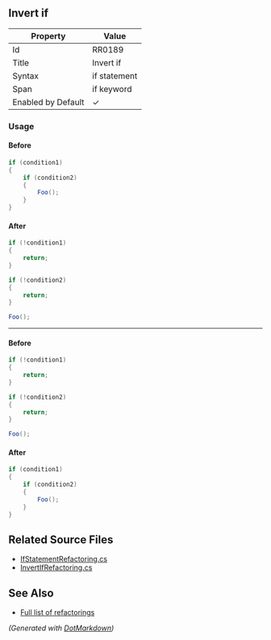 ## Invert if

| Property           | Value        |
| ------------------ | ------------ |
| Id                 | RR0189       |
| Title              | Invert if    |
| Syntax             | if statement |
| Span               | if keyword   |
| Enabled by Default | &#x2713;     |

### Usage

#### Before

```csharp
if (condition1)
{
    if (condition2)
    {
        Foo();
    }
}
```

#### After

```csharp
if (!condition1)
{
    return;
}

if (!condition2)
{
    return;
}

Foo();
```

- - -

#### Before

```csharp
if (!condition1)
{
    return;
}

if (!condition2)
{
    return;
}

Foo();
```

#### After

```csharp
if (condition1)
{
    if (condition2)
    {
        Foo();
    }
}
```

## Related Source Files

* [IfStatementRefactoring.cs](../../src/Refactorings/CSharp/Refactorings/IfStatementRefactoring.cs)
* [InvertIfRefactoring.cs](../../src/Refactorings/CSharp/Refactorings/InvertIfRefactoring.cs)

## See Also

* [Full list of refactorings](Refactorings.md)

*\(Generated with [DotMarkdown](http://github.com/JosefPihrt/DotMarkdown)\)*
